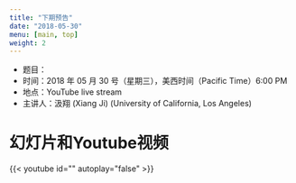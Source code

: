 ```yaml
---
title: "下期预告"
date: "2018-05-30"
menu: [main, top]
weight: 2
---
```


- 题目：
- 时间：2018 年 05 月 30 号（星期三），美西时间（Pacific Time）6:00 PM
- 地点：YouTube live stream
- 主讲人：汲翔 (Xiang Ji) (University of California, Los Angeles)

# 幻灯片和Youtube视频

{{< youtube id="" autoplay="false" >}}

